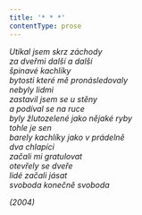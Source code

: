 ```yaml
---
title: '* * *'
contentType: prose
---
```


<section>

_Utíkal jsem skrz záchody  
za dveřmi další a další  
špinavé kachlíky  
bytosti které mě pronásledovaly  
nebyly lidmi  
zastavil jsem se u stěny  
a podíval se na ruce  
byly žlutozelené jako nějaké ryby  
tohle je sen  
barely kachlíky jako v prádelně  
dva chlapíci  
začali mi gratulovat  
otevřely se dveře  
lidé začali jásat  
svoboda konečně svoboda_

</section>

<section>

_(2004)_

</section>
